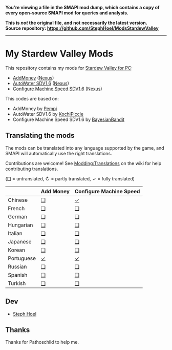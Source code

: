 **You're viewing a file in the SMAPI mod dump, which contains a copy of every open-source SMAPI mod
for queries and analysis.**

**This is _not_ the original file, and not necessarily the latest version.**  
**Source repository: https://github.com/StephHoel/ModsStardewValley**

----

# My Stardew Valley Mods

This repository contains my mods for [Stardew Valley for PC](http://stardewvalley.net/):

* [AddMoney](AddMoney) ([Nexus](https://www.nexusmods.com/stardewvalley/mods/21016))
* [AutoWater SDV1.6](AutoWater) ([Nexus](https://www.nexusmods.com/stardewvalley/mods/21022))
* [Configure Machine Speed SDV1.6](ConfigureMachineSpeed) ([Nexus](https://www.nexusmods.com/stardewvalley/mods/21005))

This codes are based on:

* AddMoney by [Pempi](https://www.nexusmods.com/stardewvalley/mods/20111)
* AutoWater SDV1.6 by [KochiPiccle](https://www.nexusmods.com/stardewvalley/mods/1666)
* Configure Machine Speed SDV1.6 by [BayesianBandit](https://www.nexusmods.com/stardewvalley/mods/3519)

## Translating the mods
<!--

    This section is auto-generated using a script, there's no need to edit it manually.
    https://github.com/Pathoschild/StardewScripts/tree/main/create-translation-summary

-->
The mods can be translated into any language supported by the game, and SMAPI will automatically
use the right translations.

Contributions are welcome! See [Modding:Translations](https://stardewvalleywiki.com/Modding:Translations)
on the wiki for help contributing translations.

(❑ = untranslated, ↻ = partly translated, ✓ = fully translated)

&nbsp;     | Add Money                  | Configure Machine Speed
:--------- | :------------------------- | :--------------------------------------
Chinese    | [❑](AddMoney/i18n)         | [✓](ConfigureMachineSpeed/i18n/zh.json)
French     | [❑](AddMoney/i18n)         | [❑](ConfigureMachineSpeed/i18n)
German     | [❑](AddMoney/i18n)         | [❑](ConfigureMachineSpeed/i18n)
Hungarian  | [❑](AddMoney/i18n)         | [❑](ConfigureMachineSpeed/i18n)
Italian    | [❑](AddMoney/i18n)         | [❑](ConfigureMachineSpeed/i18n)
Japanese   | [❑](AddMoney/i18n)         | [❑](ConfigureMachineSpeed/i18n)
Korean     | [❑](AddMoney/i18n)         | [❑](ConfigureMachineSpeed/i18n)
Portuguese | [✓](AddMoney/i18n/pt.json) | [✓](ConfigureMachineSpeed/i18n/pt.json)
Russian    | [❑](AddMoney/i18n)         | [❑](ConfigureMachineSpeed/i18n)
Spanish    | [❑](AddMoney/i18n)         | [❑](ConfigureMachineSpeed/i18n)
Turkish    | [❑](AddMoney/i18n)         | [❑](ConfigureMachineSpeed/i18n)

<!-- End translations -->

## Dev

* [Steph Hoel](https://github.com/stephhoel)

## Thanks

Thanks for Pathoschild to help me.
